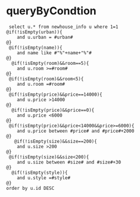 	
queryByCondtion
===
	 select u.* from newhouse_info u where 1=1
    @if(!isEmpty(urban)){
        and u.urban = #urban#
    @}
     @if(!isEmpty(name)){
        and name like #"%"+name+"%"#
    @}
      @if(!isEmpty(room)&&room==5){
        and u.room >=#room#
    @}
     @if(!isEmpty(room)&&room<5){
        and u.room =#room#
    @}
     @if(!isEmpty(price)&&price==14000){
        and u.price >14000
    @}
      @if(!isEmpty(price)&&price==0){
        and u.price <6000
    @}
     @if(!isEmpty(price)&&price<14000&&price>=6000){
        and u.price between #price# and #price#+2000
    @}
       @if(!isEmpty(size)&&size==200){
        and u.size >200
    @}
     @if(!isEmpty(size)&&size<200){
        and u.size between #size# and #size#+30
    @}
      @if(!isEmpty(style)){
        and u.style =#style#
    @}
    order by u.id DESC

    